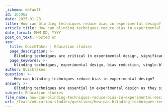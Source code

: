 ```yaml
---
_schema: default
id: 165062
date: 2025-01-28
title: How can blinding techniques reduce bias in experimental design?
article_title: How can blinding techniques reduce bias in experimental design?
date_format: MMM DD, YYYY
post_on_text: Posted on
seo:
  title: QuickTakes | Education studies
  page_description: >-
    Blinding techniques are critical in experimental design, significantly reducing bias and enhancing the validity of research findings by keeping participants and researchers unaware of group assignments.
  page_keywords: >-
    blinding techniques, experimental design, bias reduction, single-blind study, double-blind study, observer bias, placebo effect, internal validity, treatment effects, control groups, research findings
author: QuickTakes
question: >-
    How can blinding techniques reduce bias in experimental design?
answer: >-
    Blinding techniques are essential in experimental design as they significantly reduce bias, which can skew results and lead to incorrect conclusions. Here’s how blinding works and its impact on bias reduction:\n\n1. **Types of Blinding**:\n   - **Single-Blind**: In this design, participants are unaware of their group assignments (e.g., treatment vs. control). This prevents their expectations or beliefs about the treatment from influencing their responses or behaviors.\n   - **Double-Blind**: Both participants and researchers are kept unaware of group assignments. This is particularly effective in minimizing biases from both sides, as researchers may unintentionally influence participants or interpret results differently based on their knowledge of group assignments.\n\n2. **Reduction of Observer Bias**: Blinding helps mitigate observer bias, where the expectations or beliefs of the researcher could affect data collection or interpretation. By using a third party for data collection who is blinded to group assignments, the integrity of the data is preserved.\n\n3. **Minimizing Placebo Effects**: In studies where participants might experience changes due to their expectations (placebo effect), blinding ensures that any observed effects can be attributed to the treatment rather than participants' beliefs about the treatment's efficacy.\n\n4. **Enhancing Validity**: By reducing biases, blinding techniques enhance the internal validity of the study. This means that the results are more likely to reflect the true effects of the independent variable being tested, rather than confounding factors.\n\n5. **Control and Comparison Groups**: Blinding is often used in conjunction with control and comparison groups to isolate the effects of the independent variable. This ensures that the only difference between groups is the treatment being tested, further supporting the validity of the findings.\n\nIn summary, blinding techniques are a critical component of experimental design that help to ensure that the results are reliable and valid by minimizing various forms of bias. This leads to more accurate conclusions and enhances the overall quality of research findings.
subject: Education studies
file_name: how-can-blinding-techniques-reduce-bias-in-experimental-design.md
url: /learn/education-studies/questions/how-can-blinding-techniques-reduce-bias-in-experimental-design
---
```


&nbsp;